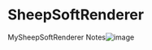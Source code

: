 # SheepSoftRenderer
MySheepSoftRenderer Notes![image](https://github.com/dyyosh2006/SheepSoftRenderer/assets/22925948/3d51be6c-6fc1-455f-be21-489eefbe8271)



